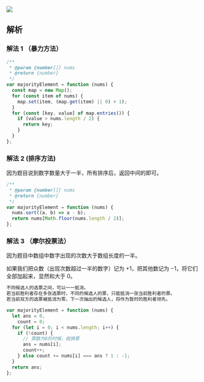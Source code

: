 ![](https://output66.oss-cn-beijing.aliyuncs.com/img/20220214104749.png)

## 解析

### 解法 1 （暴力方法）

```js
/**
 * @param {number[]} nums
 * @return {number}
 */
var majorityElement = function (nums) {
  const map = new Map();
  for (const item of nums) {
    map.set(item, (map.get(item) || 0) + 1);
  }
  for (const [key, value] of map.entries()) {
    if (value > nums.length / 2) {
      return key;
    }
  }
};
```

### 解法 2 (排序方法)

因为题目说到数字数量大于一半，所有排序后，返回中间的即可。

```js
/**
 * @param {number[]} nums
 * @return {number}
 */
var majorityElement = function (nums) {
  nums.sort((a, b) => a - b);
  return nums[Math.floor(nums.length / 2)];
};
```

### 解法 3 （摩尔投票法）

因为题目中数组中数字出现的次数大于数组长度的一半。

如果我们把众数（出现次数超过一半的数字）记为 +1，把其他数记为 −1，将它们全部加起来，显然和大于 0。

```md
不同候选人的选票之间，可以一一抵消。
若当前胜利者存在多张选票时，不同的候选人的票，只能抵消一张当前胜利者的票。
若当前双方的选票被抵消为零，下一次抽出的候选人，将作为暂时的胜利者领先。
```

```js
var majorityElement = function (nums) {
  let ans = 0,
    count = 0;
  for (let i = 0; i < nums.length; i++) {
    if (!count) {
      // 票数为0的时候，就换票
      ans = nums[i];
      count++;
    } else count += nums[i] === ans ? 1 : -1;
  }
  return ans;
};
```
